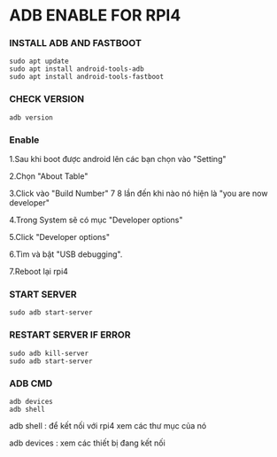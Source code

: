 # ADB ENABLE FOR RPI4

### INSTALL ADB AND FASTBOOT
```
sudo apt update
sudo apt install android-tools-adb
sudo apt install android-tools-fastboot
```

### CHECK VERSION
```
adb version
```
### Enable

1.Sau khi boot được android lên các bạn chọn vào "Setting" 

2.Chọn "About Table"

3.Click vào "Build Number" 7 8 lần đến khi nào nó hiện là "you are now developer"

4.Trong System sẽ có mục "Developer options"

5.Click "Developer options" 

6.Tìm và bật "USB debugging".

7.Reboot lại rpi4

### START SERVER 
```
sudo adb start-server
```

### RESTART SERVER IF ERROR
```
sudo adb kill-server
sudo adb start-server
```
### ADB CMD
```
adb devices 
adb shell 
```


adb shell : để kết nối với rpi4 xem các thư mục của nó

adb devices : xem các thiết bị đang kết nối 

